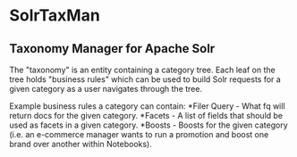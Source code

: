 SolrTaxMan
==========


## Taxonomy Manager for Apache Solr


The "taxonomy" is an entity containing a category tree. Each leaf on the tree holds "business rules" which can be used to build Solr requests for a given category as a user navigates through the tree.

Example business rules a category can contain:
*Filer Query - What fq will return docs for the given category.
*Facets - A list of fields that should be used as facets in a given category.
*Boosts - Boosts for the given category (i.e. an e-commerce manager wants to run a promotion and boost one brand over another within Notebooks).
